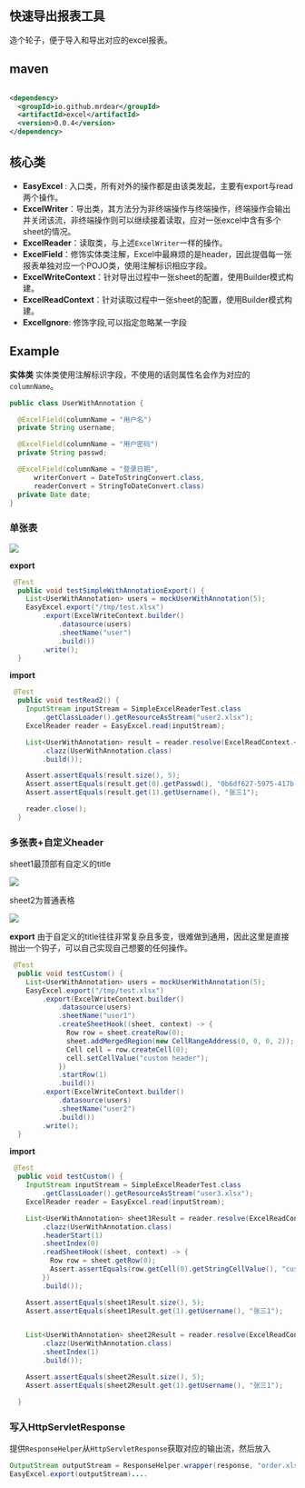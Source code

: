 ## 快速导出报表工具

造个轮子，便于导入和导出对应的excel报表。


## maven
```xml

<dependency>
  <groupId>io.github.mrdear</groupId>
  <artifactId>excel</artifactId>
  <version>0.0.4</version>
</dependency>

```

## 核心类

- **EasyExcel** : 入口类，所有对外的操作都是由该类发起，主要有export与read两个操作。
- **ExcelWriter**：导出类，其方法分为非终端操作与终端操作，终端操作会输出并关闭该流，非终端操作则可以继续接着读取，应对一张excel中含有多个sheet的情况。
- **ExcelReader**：读取类，与上述`ExcelWriter`一样的操作。
- **ExcelField**：修饰实体类注解，Excel中最麻烦的是header，因此提倡每一张报表单独对应一个POJO类，使用注解标识相应字段。
- **ExcelWriteContext**：针对导出过程中一张sheet的配置，使用Builder模式构建。
- **ExcelReadContext**：针对读取过程中一张sheet的配置，使用Builder模式构建。
- **ExcelIgnore**: 修饰字段,可以指定忽略某一字段

## Example

**实体类**
实体类使用注解标识字段，不使用的话则属性名会作为对应的`columnName`。
```java
public class UserWithAnnotation {

  @ExcelField(columnName = "用户名")
  private String username;

  @ExcelField(columnName = "用户密码")
  private String passwd;

  @ExcelField(columnName = "登录日期",
      writerConvert = DateToStringConvert.class,
      readerConvert = StringToDateConvert.class)
  private Date date;
}
```

### 单张表
![](http://oobu4m7ko.bkt.clouddn.com/1530326628.png?imageMogr2/thumbnail/!100p)

**export**

```java
 @Test
  public void testSimpleWithAnnotationExport() {
    List<UserWithAnnotation> users = mockUserWithAnnotation(5);
    EasyExcel.export("/tmp/test.xlsx")
        .export(ExcelWriteContext.builder()
            .datasource(users)
            .sheetName("user")
            .build())
        .write();
  }
```
**import**

```java
 @Test
  public void testRead2() {
    InputStream inputStream = SimpleExcelReaderTest.class
        .getClassLoader().getResourceAsStream("user2.xlsx");
    ExcelReader reader = EasyExcel.read(inputStream);

    List<UserWithAnnotation> result = reader.resolve(ExcelReadContext.<UserWithAnnotation>builder()
        .clazz(UserWithAnnotation.class)
        .build());

    Assert.assertEquals(result.size(), 5);
    Assert.assertEquals(result.get(0).getPasswd(), "0b6df627-5975-417b-abc9-1f2bad5ca1e2");
    Assert.assertEquals(result.get(1).getUsername(), "张三1");

    reader.close();
  }
```

### 多张表+自定义header
sheet1最顶部有自定义的title

![](http://oobu4m7ko.bkt.clouddn.com/1530326869.png?imageMogr2/thumbnail/!100p)

sheet2为普通表格

![](http://oobu4m7ko.bkt.clouddn.com/1530326912.png?imageMogr2/thumbnail/!100p)

**export**
由于自定义的title往往非常复杂且多变，很难做到通用，因此这里是直接抛出一个钩子，可以自己实现自己想要的任何操作。
```java
 @Test
  public void testCustom() {
    List<UserWithAnnotation> users = mockUserWithAnnotation(5);
    EasyExcel.export("/tmp/test.xlsx")
        .export(ExcelWriteContext.builder()
            .datasource(users)
            .sheetName("user1")
            .createSheetHook((sheet, context) -> {
              Row row = sheet.createRow(0);
              sheet.addMergedRegion(new CellRangeAddress(0, 0, 0, 2));
              Cell cell = row.createCell(0);
              cell.setCellValue("custom header");
            })
            .startRow(1)
            .build())
        .export(ExcelWriteContext.builder()
            .datasource(users)
            .sheetName("user2")
            .build())
        .write();
  }
```

**import**
```java
 @Test
  public void testCustom() {
    InputStream inputStream = SimpleExcelReaderTest.class
        .getClassLoader().getResourceAsStream("user3.xlsx");
    ExcelReader reader = EasyExcel.read(inputStream);

    List<UserWithAnnotation> sheet1Result = reader.resolve(ExcelReadContext.<UserWithAnnotation>builder()
        .clazz(UserWithAnnotation.class)
        .headerStart(1)
        .sheetIndex(0)
        .readSheetHook((sheet, context) -> {
          Row row = sheet.getRow(0);
          Assert.assertEquals(row.getCell(0).getStringCellValue(), "custom header");
        })
        .build());

    Assert.assertEquals(sheet1Result.size(), 5);
    Assert.assertEquals(sheet1Result.get(1).getUsername(), "张三1");


    List<UserWithAnnotation> sheet2Result = reader.resolve(ExcelReadContext.<UserWithAnnotation>builder()
        .clazz(UserWithAnnotation.class)
        .sheetIndex(1)
        .build());

    Assert.assertEquals(sheet2Result.size(), 5);
    Assert.assertEquals(sheet2Result.get(1).getUsername(), "张三1");

  }
```

### 写入HttpServletResponse
提供`ResponseHelper`从`HttpServletResponse`获取对应的输出流，然后放入
```java
OutputStream outputStream = ResponseHelper.wrapper(response, "order.xlsx");
EasyExcel.export(outputStream)....
```